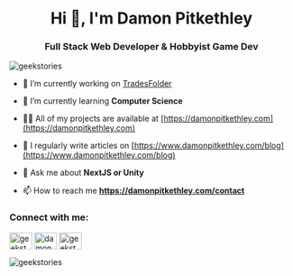 <h1 align="center">Hi 👋, I'm Damon Pitkethley</h1>
<h3 align="center">Full Stack Web Developer & Hobbyist Game Dev</h3>

<p align="left"> <img src="https://komarev.com/ghpvc/?username=geekstories&label=Profile%20views&color=0e75b6&style=flat-square" alt="geekstories" /> </p>

<!--START_SECTION:waka-->
<!--END_SECTION:waka-->

- 🔭 I’m currently working on [TradesFolder](https://tradesfolder.com)

- 🌱 I’m currently learning **Computer Science**

- 👨‍💻 All of my projects are available at [https://damonpitkethley.com](https://damonpitkethley.com)

- 📝 I regularly write articles on [https://www.damonpitkethley.com/blog](https://www.damonpitkethley.com/blog)

- 💬 Ask me about **NextJS or Unity**

- 📫 How to reach me **https://damonpitkethley.com/contact**

<h3 align="left">Connect with me:</h3>
<p align="left">
<a href="https://twitter.com/geekstories" target="blank"><img align="center" src="https://raw.githubusercontent.com/rahuldkjain/github-profile-readme-generator/master/src/images/icons/Social/twitter.svg" alt="geekstories" height="30" width="40" /></a>
<a href="https://linkedin.com/in/damonpitkethley" target="blank"><img align="center" src="https://raw.githubusercontent.com/rahuldkjain/github-profile-readme-generator/master/src/images/icons/Social/linked-in-alt.svg" alt="damonpitkethley" height="30" width="40" /></a>
<a href="https://www.leetcode.com/geekstories" target="blank"><img align="center" src="https://raw.githubusercontent.com/rahuldkjain/github-profile-readme-generator/master/src/images/icons/Social/leet-code.svg" alt="geekstories" height="30" width="40" /></a>
</p>

<p><img align="center" src="https://github-readme-streak-stats.herokuapp.com/?user=geekstories&" alt="geekstories" /></p>
